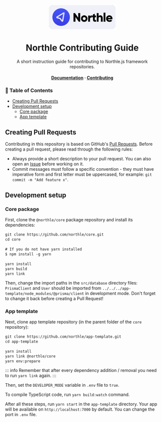 <div align="center">
  <img src="../.github/logo-full.png" width="220">

  <h1>Northle Contributing Guide</h1>

  <p align="center">A short instruction guide for contributing to Northle.js framework repositories.</p>

  <h4>
    <a href="../README.md">Documentation</a>
    <span> · </span>
    <a href="CONTRIBUTING.md">Contributing</a>
  </h4>
</div>

<!-- omit in toc -->
### 📓 Table of Contents

- [Creating Pull Requests](#creating-pull-requests)
- [Development setup](#development-setup)
  - [Core package](#core-package)
  - [App template](#app-template)

## Creating Pull Requests

Contributing in this repository is based on GitHub's [Pull Requests](https://docs.github.com/en/pull-requests/collaborating-with-pull-requests/proposing-changes-to-your-work-with-pull-requests/about-pull-requests). Before creating a pull request, please read through the following rules:

- Always provide a short description to your pull request. You can also open an [Issue](https://docs.github.com/en/issues/tracking-your-work-with-issues/about-issues) before working on it.
- Commit messages must follow a specific convention - they must have imperative form and first letter must be uppercased, for example: `git commit -m "Add feature x"`.

## Development setup

### Core package

First, clone the `@northle/core` package repository and install its dependencies:

```shell
git clone https://github.com/northle/core.git
cd core

# If you do not have yarn installed
$ npm install -g yarn

yarn install
yarn build
yarn link
```

Then, change the import paths in the `src/database` directory files: `PrismaClient` and `User` should be imported from `../../../app-template/node_modules/@prisma/client` in development mode. Don't forget to change it back before creating a Pull Request!

### App template

Next, clone app template repository (in the parent folder of the `core` repository):

```shell
git clone https://github.com/northle/app-template.git
cd app-template

yarn install
yarn link @northle/core
yarn env:prepare
```

::: info
Remember that after every dependency addition / removal you need to run `yarn link` again.
:::

Then, set the `DEVELOPER_MODE` variable in `.env` file to `true`.

To compile TypeScript code, run `yarn build:watch` command.

After all these steps, run `yarn start` in the `app-template` directory. Your app will be available on `http://localhost:7000` by default. You can change the port in `.env` file.
